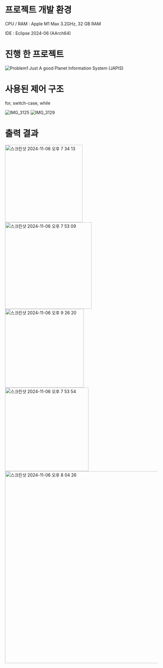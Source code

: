 # 프로젝트 개발 환경
CPU / RAM : Apple M1 Max 3.2GHz, 32 GB RAM

IDE : Eclipse 2024-06 (AArch64)

# 진행 한 프로젝트
![Problem1](https://github.com/user-attachments/assets/05a37768-b9fb-47c6-a05b-ae60f412cdc7)
Just A good Planet Information System (JAPIS)

# 사용된 제어 구조
for, switch-case, while

![IMG_3125](https://github.com/user-attachments/assets/1177f075-5c40-4609-bc7c-8a1ca3412163)
![IMG_3129](https://github.com/user-attachments/assets/35a6f934-8de4-49c0-8194-d149f72a4530)

# 출력 결과
<img width="255" alt="스크린샷 2024-11-06 오후 7 34 13" src="https://github.com/user-attachments/assets/91257ea0-e46d-447d-88d5-24ba0850ad40">

<img width="285" alt="스크린샷 2024-11-06 오후 7 53 09" src="https://github.com/user-attachments/assets/bbf86746-7c4b-4592-80ba-100f9cff97e0">

<img width="259" alt="스크린샷 2024-11-06 오후 9 26 20" src="https://github.com/user-attachments/assets/242e868f-d7b0-4170-819b-58a574e43073">

<img width="275" alt="스크린샷 2024-11-06 오후 7 53 54" src="https://github.com/user-attachments/assets/b13a1135-2979-4e84-9f26-80289ef69e6a">

<img width="632" alt="스크린샷 2024-11-06 오후 8 04 26" src="https://github.com/user-attachments/assets/7bdfedec-9df7-46a9-a69a-547a647a52cf">
